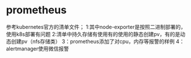 # prometheus
参考kubernetes官方的清单文件；
1:其中node-exporter是按照二进制部署的，使用k8s部署有问题
2:清单中持久存储有使用有的使用的静态创建pv，有的是动态创建pv（nfs存储类）
3：prometheus添加了对cpu，内存等报警的样例
4：alertmanager使用微信报警
